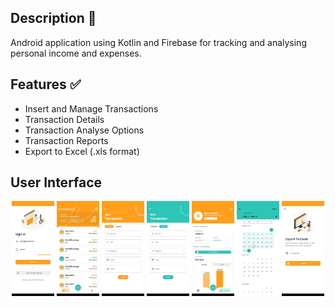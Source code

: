 ## Description :memo:
Android application using Kotlin and Firebase for tracking and analysing personal income and expenses.

## Features :white_check_mark:
* Insert and Manage Transactions
* Transaction Details
* Transaction Analyse Options
* Transaction Reports
* Export to Excel (.xls format)

## User Interface
<p align="center">
  <img src="https://github.com/AbirBokhtiar/Finsight/blob/main/UI/login.jpg" width="13.5%" />
  <img src="https://github.com/AbirBokhtiar/Finsight/blob/main/UI/transactions.jpg" width="13.5%" />
  <img src="https://github.com/AbirBokhtiar/Finsight/blob/main/UI/add_transaction_expense.jpg" width="13.5%" />
  <img src="https://github.com/AbirBokhtiar/Finsight/blob/main/UI/add_transaction_income.jpg" width="13.5%" />
  <img src="https://github.com/AbirBokhtiar/Finsight/blob/main/UI/overview.jpg" width="13.5%" />
  <img src="https://github.com/AbirBokhtiar/Finsight/blob/main/UI/view_by_date.jpg" width="13.5%" />
  <img src="https://github.com/AbirBokhtiar/Finsight/blob/main/UI/export excel.jpg" width="13.5%" />
</p>




